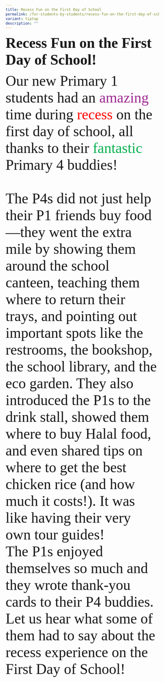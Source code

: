 ```yaml
---
title: Recess Fun on the First Day of School
permalink: /for-students-by-students/recess-fun-on-the-first-day-of-school/
variant: tiptap
description: ""
---
```

<b><font size="18" face="Anjal Thoegai">Recess Fun on the First Day of School!</font></b><br>

<font size="14" face="Comic Sans MS">Our new Primary 1 students had an <font color="#A02B93" face="Curlz MT">amazing</font> time during <font color="#FF0000" face="Harrington">recess</font> on the first day of school, all thanks to their <font face="#00B050" color="#00B050">fantastic </font> Primary 4 buddies!<br><br>The P4s did not just help their P1 friends buy food—they went the extra mile by showing them around the school canteen, teaching them where to return their trays, and pointing out important spots like the restrooms, the bookshop, the school library, and the eco garden. They also introduced the P1s to the drink stall, showed them where to buy Halal food, and even shared tips on where to get the best chicken rice (and how much it costs!). It was like having their very own tour guides!<br>The P1s enjoyed themselves so much and they wrote thank-you cards to their P4 buddies. <br>Let us hear what some of them had to say about the recess experience on the First Day of School!</font>